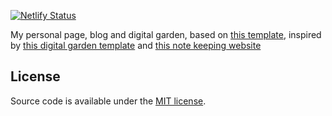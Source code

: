 [![Netlify Status](https://api.netlify.com/api/v1/badges/4c4ec3d4-c6a5-4be6-a3d6-1a2f96db3f78/deploy-status)](https://app.netlify.com/sites/rdesmartin/deploys)

My personal page, blog and digital garden, based on [this template](https://github.com/rdesmartin/academic-digital-garden), inspired by [this digital garden template](https://github.com/maximevaillancourt/digital-garden-jekyll-template) and [this note keeping website](https://github.com/alastairreid/RelatedWork)

## License

Source code is available under the [MIT license](LICENSE.md).
